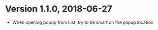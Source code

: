 Version 1.1.0, 2018-06-27
=========================
* When opening popup from List, try to be smart on the popup location
